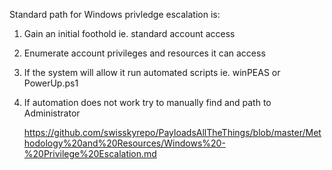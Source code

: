 Standard path for Windows privledge escalation is:
1. Gain an initial foothold ie. standard account access
2. Enumerate account privileges and resources it can access
3. If the system will allow it run automated scripts ie. winPEAS or PowerUp.ps1
4. If automation does not work try to manually find and path to Administrator 

	https://github.com/swisskyrepo/PayloadsAllTheThings/blob/master/Methodology%20and%20Resources/Windows%20-%20Privilege%20Escalation.md




